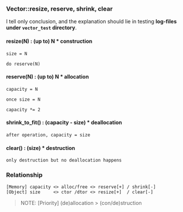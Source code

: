 ### Vector::resize, reserve, shrink, clear

I tell only conclusion, and the explanation should lie in testing __log-files under `vector_test` directory__.

#### resize(N) : (up to) N * construction
```
size = N

do reserve(N)
```
#### reserve(N) : (up to) N * allocation
```
capacity = N

once size = N

capacity *= 2
```
#### shrink_to_fit() : (capacity - size) * deallocation
```
after operation, capacity = size
```

#### clear() : (size) * destruction
```
only destruction but no deallocation happens
```

### Relationship
```
[Memory] capacity <> alloc/free <> reserve[+] / shrink[-]
[Object] size     <> ctor /dtor <> resize[+]  / clear[-]
```
> NOTE: [Priority] (de)allocation > (con/de)struction
